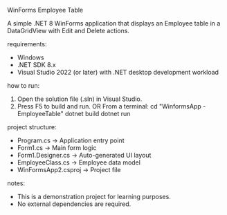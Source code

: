WinForms Employee Table

A simple .NET 8 WinForms application that displays an Employee table in a DataGridView with Edit and Delete actions.

requirements:
- Windows
- .NET SDK 8.x
- Visual Studio 2022 (or later) with .NET desktop development workload

how to run:
1. Open the solution file (.sln) in Visual Studio.
2. Press F5 to build and run.
   OR
   From a terminal:
     cd "WinformsApp - EmployeeTable"
     dotnet build
     dotnet run

project structure:
- Program.cs          -> Application entry point
- Form1.cs            -> Main form logic
- Form1.Designer.cs   -> Auto-generated UI layout
- EmployeeClass.cs    -> Employee data model
- WinFormsApp2.csproj -> Project file

notes:
- This is a demonstration project for learning purposes.
- No external dependencies are required.
